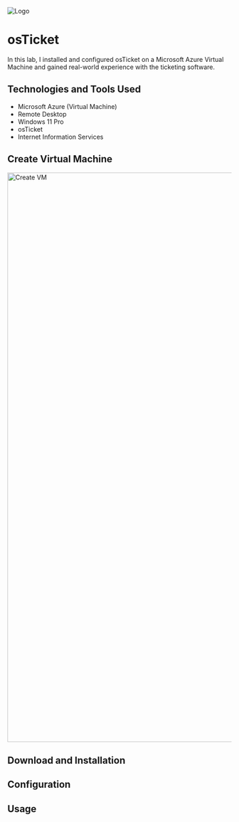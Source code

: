 ![Logo](https://github.com/user-attachments/assets/8f4c9483-8df2-4a66-898a-2d48c6f67c55)
# osTicket
In this lab, I installed and configured osTicket on a Microsoft Azure Virtual Machine and gained real-world experience with the ticketing software.

## Technologies and Tools Used
- Microsoft Azure (Virtual Machine)
- Remote Desktop
- Windows 11 Pro
- osTicket
- Internet Information Services

## Create Virtual Machine
<img width="1280" alt="Create VM" src="https://github.com/user-attachments/assets/f919cb84-72fe-45fe-8643-e36741b73971" />


## Download and Installation


## Configuration


## Usage
